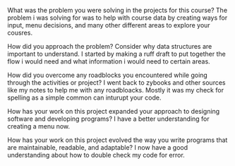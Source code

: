 What was the problem you were solving in the projects for this course?
The problem i was solving for was to help with course data by creating ways for input, menu decisions, and many other different areas to explore your cousres. 

How did you approach the problem? Consider why data structures are important to understand.
I started by making a ruff draft to put together the flow i would need and what information i would need to certain areas.

How did you overcome any roadblocks you encountered while going through the activities or project?
I went back to zybooks and other sources like my notes to help me with any roadbloacks. Mostly it was my check for spelling as a simple common can inturupt your code. 

How has your work on this project expanded your approach to designing software and developing programs?
I have a better understanding for creating a menu now.

How has your work on this project evolved the way you write programs that are maintainable, readable, and adaptable?
I now have a good understanding about how to double check my code for error. 
